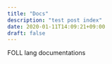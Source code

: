 ```yaml
---
title: "Docs"
description: "test post index"
date: 2020-01-11T14:09:21+09:00
draft: false
---
```


FOLL lang documentations
